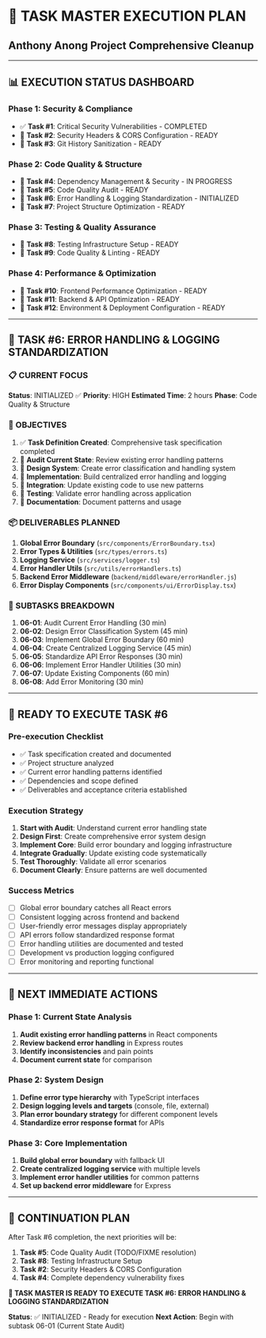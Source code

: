 # 🚀 TASK MASTER EXECUTION PLAN
## Anthony Anong Project Comprehensive Cleanup

---

## 📊 **EXECUTION STATUS DASHBOARD**

### **Phase 1: Security & Compliance** 
- ✅ **Task #1**: Critical Security Vulnerabilities - COMPLETED
- 🔄 **Task #2**: Security Headers & CORS Configuration - READY
- 🔄 **Task #3**: Git History Sanitization - READY

### **Phase 2: Code Quality & Structure**
- 🔄 **Task #4**: Dependency Management & Security - IN PROGRESS  
- 🔄 **Task #5**: Code Quality Audit - READY
- 🎯 **Task #6**: Error Handling & Logging Standardization - INITIALIZED
- 🔄 **Task #7**: Project Structure Optimization - READY

### **Phase 3: Testing & Quality Assurance**
- 🔄 **Task #8**: Testing Infrastructure Setup - READY
- 🔄 **Task #9**: Code Quality & Linting - READY

### **Phase 4: Performance & Optimization**
- 🔄 **Task #10**: Frontend Performance Optimization - READY
- 🔄 **Task #11**: Backend & API Optimization - READY  
- 🔄 **Task #12**: Environment & Deployment Configuration - READY

---

## 🎯 **TASK #6: ERROR HANDLING & LOGGING STANDARDIZATION**

### **📋 CURRENT FOCUS**
**Status**: INITIALIZED ✅
**Priority**: HIGH
**Estimated Time**: 2 hours
**Phase**: Code Quality & Structure

### **🎯 OBJECTIVES**
1. ✅ **Task Definition Created**: Comprehensive task specification completed
2. 🔄 **Audit Current State**: Review existing error handling patterns
3. 🔄 **Design System**: Create error classification and handling system
4. 🔄 **Implementation**: Build centralized error handling and logging
5. 🔄 **Integration**: Update existing code to use new patterns
6. 🔄 **Testing**: Validate error handling across application
7. 🔄 **Documentation**: Document patterns and usage

### **📦 DELIVERABLES PLANNED**
1. **Global Error Boundary** (`src/components/ErrorBoundary.tsx`)
2. **Error Types & Utilities** (`src/types/errors.ts`)  
3. **Logging Service** (`src/services/logger.ts`)
4. **Error Handler Utils** (`src/utils/errorHandlers.ts`)
5. **Backend Error Middleware** (`backend/middleware/errorHandler.js`)
6. **Error Display Components** (`src/components/ui/ErrorDisplay.tsx`)

### **🔧 SUBTASKS BREAKDOWN**
1. **06-01**: Audit Current Error Handling (30 min)
2. **06-02**: Design Error Classification System (45 min)  
3. **06-03**: Implement Global Error Boundary (60 min)
4. **06-04**: Create Centralized Logging Service (45 min)
5. **06-05**: Standardize API Error Responses (30 min)
6. **06-06**: Implement Error Handler Utilities (30 min)
7. **06-07**: Update Existing Components (60 min)
8. **06-08**: Add Error Monitoring (30 min)

---

## 🚀 **READY TO EXECUTE TASK #6**

### **Pre-execution Checklist**
- ✅ Task specification created and documented
- ✅ Project structure analyzed  
- ✅ Current error handling patterns identified
- ✅ Dependencies and scope defined
- ✅ Deliverables and acceptance criteria established

### **Execution Strategy**
1. **Start with Audit**: Understand current error handling state
2. **Design First**: Create comprehensive error system design  
3. **Implement Core**: Build error boundary and logging infrastructure
4. **Integrate Gradually**: Update existing code systematically
5. **Test Thoroughly**: Validate all error scenarios
6. **Document Clearly**: Ensure patterns are well documented

### **Success Metrics**
- [ ] Global error boundary catches all React errors
- [ ] Consistent logging across frontend and backend
- [ ] User-friendly error messages display appropriately
- [ ] API errors follow standardized response format  
- [ ] Error handling utilities are documented and tested
- [ ] Development vs production logging configured
- [ ] Error monitoring and reporting functional

---

## 🎯 **NEXT IMMEDIATE ACTIONS**

### **Phase 1: Current State Analysis**
1. **Audit existing error handling patterns** in React components
2. **Review backend error handling** in Express routes
3. **Identify inconsistencies** and pain points
4. **Document current state** for comparison

### **Phase 2: System Design**  
1. **Define error type hierarchy** with TypeScript interfaces
2. **Design logging levels and targets** (console, file, external)
3. **Plan error boundary strategy** for different component levels
4. **Standardize error response format** for APIs

### **Phase 3: Core Implementation**
1. **Build global error boundary** with fallback UI
2. **Create centralized logging service** with multiple levels
3. **Implement error handler utilities** for common patterns
4. **Set up backend error middleware** for Express

---

## 🔄 **CONTINUATION PLAN**

After Task #6 completion, the next priorities will be:

1. **Task #5**: Code Quality Audit (TODO/FIXME resolution)
2. **Task #8**: Testing Infrastructure Setup  
3. **Task #2**: Security Headers & CORS Configuration
4. **Task #4**: Complete dependency vulnerability fixes

**🚀 TASK MASTER IS READY TO EXECUTE TASK #6: ERROR HANDLING & LOGGING STANDARDIZATION**

**Status**: ✅ INITIALIZED - Ready for execution
**Next Action**: Begin with subtask 06-01 (Current State Audit)
